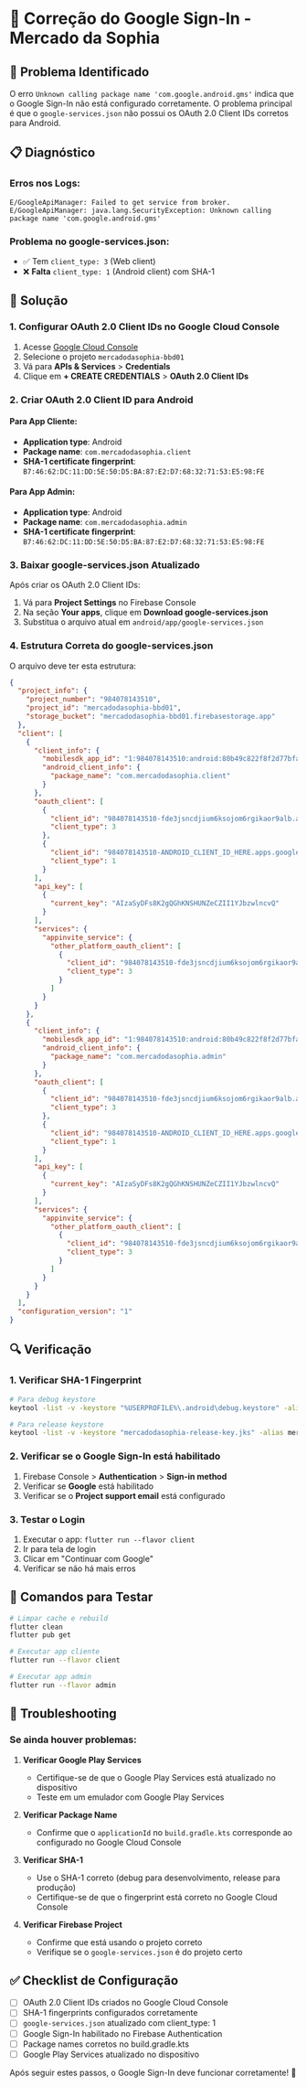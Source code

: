 # 🔧 Correção do Google Sign-In - Mercado da Sophia

## 🚨 Problema Identificado

O erro `Unknown calling package name 'com.google.android.gms'` indica que o Google Sign-In não está configurado corretamente. O problema principal é que o `google-services.json` não possui os OAuth 2.0 Client IDs corretos para Android.

## 📋 Diagnóstico

### Erros nos Logs:
```
E/GoogleApiManager: Failed to get service from broker. 
E/GoogleApiManager: java.lang.SecurityException: Unknown calling package name 'com.google.android.gms'
```

### Problema no google-services.json:
- ✅ Tem `client_type: 3` (Web client)
- ❌ **Falta** `client_type: 1` (Android client) com SHA-1

## 🔧 Solução

### 1. **Configurar OAuth 2.0 Client IDs no Google Cloud Console**

1. Acesse [Google Cloud Console](https://console.cloud.google.com/)
2. Selecione o projeto `mercadodasophia-bbd01`
3. Vá para **APIs & Services** > **Credentials**
4. Clique em **+ CREATE CREDENTIALS** > **OAuth 2.0 Client IDs**

### 2. **Criar OAuth 2.0 Client ID para Android**

#### Para App Cliente:
- **Application type**: Android
- **Package name**: `com.mercadodasophia.client`
- **SHA-1 certificate fingerprint**: `B7:46:62:DC:11:DD:5E:50:D5:BA:87:E2:D7:68:32:71:53:E5:98:FE`

#### Para App Admin:
- **Application type**: Android
- **Package name**: `com.mercadodasophia.admin`
- **SHA-1 certificate fingerprint**: `B7:46:62:DC:11:DD:5E:50:D5:BA:87:E2:D7:68:32:71:53:E5:98:FE`

### 3. **Baixar google-services.json Atualizado**

Após criar os OAuth 2.0 Client IDs:

1. Vá para **Project Settings** no Firebase Console
2. Na seção **Your apps**, clique em **Download google-services.json**
3. Substitua o arquivo atual em `android/app/google-services.json`

### 4. **Estrutura Correta do google-services.json**

O arquivo deve ter esta estrutura:

```json
{
  "project_info": {
    "project_number": "984078143510",
    "project_id": "mercadodasophia-bbd01",
    "storage_bucket": "mercadodasophia-bbd01.firebasestorage.app"
  },
  "client": [
    {
      "client_info": {
        "mobilesdk_app_id": "1:984078143510:android:80b49c822f8f2d77bfa537",
        "android_client_info": {
          "package_name": "com.mercadodasophia.client"
        }
      },
      "oauth_client": [
        {
          "client_id": "984078143510-fde3jsncdjium6ksojom6rgikaor9alb.apps.googleusercontent.com",
          "client_type": 3
        },
        {
          "client_id": "984078143510-ANDROID_CLIENT_ID_HERE.apps.googleusercontent.com",
          "client_type": 1
        }
      ],
      "api_key": [
        {
          "current_key": "AIzaSyDFs8K2gQGhKNSHUNZeCZII1YJbzwlncvQ"
        }
      ],
      "services": {
        "appinvite_service": {
          "other_platform_oauth_client": [
            {
              "client_id": "984078143510-fde3jsncdjium6ksojom6rgikaor9alb.apps.googleusercontent.com",
              "client_type": 3
            }
          ]
        }
      }
    },
    {
      "client_info": {
        "mobilesdk_app_id": "1:984078143510:android:80b49c822f8f2d77bfa537",
        "android_client_info": {
          "package_name": "com.mercadodasophia.admin"
        }
      },
      "oauth_client": [
        {
          "client_id": "984078143510-fde3jsncdjium6ksojom6rgikaor9alb.apps.googleusercontent.com",
          "client_type": 3
        },
        {
          "client_id": "984078143510-ANDROID_CLIENT_ID_HERE.apps.googleusercontent.com",
          "client_type": 1
        }
      ],
      "api_key": [
        {
          "current_key": "AIzaSyDFs8K2gQGhKNSHUNZeCZII1YJbzwlncvQ"
        }
      ],
      "services": {
        "appinvite_service": {
          "other_platform_oauth_client": [
            {
              "client_id": "984078143510-fde3jsncdjium6ksojom6rgikaor9alb.apps.googleusercontent.com",
              "client_type": 3
            }
          ]
        }
      }
    }
  ],
  "configuration_version": "1"
}
```

## 🔍 Verificação

### 1. **Verificar SHA-1 Fingerprint**
```bash
# Para debug keystore
keytool -list -v -keystore "%USERPROFILE%\.android\debug.keystore" -alias androiddebugkey -storepass android -keypass android

# Para release keystore
keytool -list -v -keystore "mercadodasophia-release-key.jks" -alias mercadodasophia
```

### 2. **Verificar se o Google Sign-In está habilitado**
1. Firebase Console > **Authentication** > **Sign-in method**
2. Verificar se **Google** está habilitado
3. Verificar se o **Project support email** está configurado

### 3. **Testar o Login**
1. Executar o app: `flutter run --flavor client`
2. Ir para tela de login
3. Clicar em "Continuar com Google"
4. Verificar se não há mais erros

## 🚀 Comandos para Testar

```bash
# Limpar cache e rebuild
flutter clean
flutter pub get

# Executar app cliente
flutter run --flavor client

# Executar app admin
flutter run --flavor admin
```

## 📱 Troubleshooting

### Se ainda houver problemas:

1. **Verificar Google Play Services**
   - Certifique-se de que o Google Play Services está atualizado no dispositivo
   - Teste em um emulador com Google Play Services

2. **Verificar Package Name**
   - Confirme que o `applicationId` no `build.gradle.kts` corresponde ao configurado no Google Cloud Console

3. **Verificar SHA-1**
   - Use o SHA-1 correto (debug para desenvolvimento, release para produção)
   - Certifique-se de que o fingerprint está correto no Google Cloud Console

4. **Verificar Firebase Project**
   - Confirme que está usando o projeto correto
   - Verifique se o `google-services.json` é do projeto certo

## ✅ Checklist de Configuração

- [ ] OAuth 2.0 Client IDs criados no Google Cloud Console
- [ ] SHA-1 fingerprints configurados corretamente
- [ ] `google-services.json` atualizado com client_type: 1
- [ ] Google Sign-In habilitado no Firebase Authentication
- [ ] Package names corretos no build.gradle.kts
- [ ] Google Play Services atualizado no dispositivo

Após seguir estes passos, o Google Sign-In deve funcionar corretamente! 🎉
